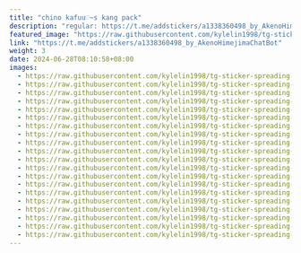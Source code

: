 ```yaml
---
title: "chino kafuu♡~s kang pack"
description: "regular: https://t.me/addstickers/a1338360498_by_AkenoHimejimaChatBot"
featured_image: "https://raw.githubusercontent.com/kylelin1998/tg-sticker-spreading-worldwide-images/main/img/a78f3c9a-fc85-40a9-9e1c-5c53eca921a4.jpg"
link: "https://t.me/addstickers/a1338360498_by_AkenoHimejimaChatBot"
weight: 3
date: 2024-06-28T08:10:58+08:00
images:
  - https://raw.githubusercontent.com/kylelin1998/tg-sticker-spreading-worldwide-images/main/img/a78f3c9a-fc85-40a9-9e1c-5c53eca921a4.jpg
  - https://raw.githubusercontent.com/kylelin1998/tg-sticker-spreading-worldwide-images/main/img/844fe0b0-de7a-47b1-990d-0f80b4d92375.jpg
  - https://raw.githubusercontent.com/kylelin1998/tg-sticker-spreading-worldwide-images/main/img/606bd74e-c51e-4d16-9f84-1ae2c509b274.jpg
  - https://raw.githubusercontent.com/kylelin1998/tg-sticker-spreading-worldwide-images/main/img/6cda1bc6-bed3-4bc1-9434-4ccabd932fdf.jpg
  - https://raw.githubusercontent.com/kylelin1998/tg-sticker-spreading-worldwide-images/main/img/ae4b593b-dfff-426e-8f6d-4d34beb1cab2.jpg
  - https://raw.githubusercontent.com/kylelin1998/tg-sticker-spreading-worldwide-images/main/img/6e6d9bae-30ea-485c-892a-0750094ca772.jpg
  - https://raw.githubusercontent.com/kylelin1998/tg-sticker-spreading-worldwide-images/main/img/46f2e383-e947-46c9-b2ba-7907a3af0207.jpg
  - https://raw.githubusercontent.com/kylelin1998/tg-sticker-spreading-worldwide-images/main/img/c6a685be-721c-43f0-b4b6-37c7d9d80dc8.jpg
  - https://raw.githubusercontent.com/kylelin1998/tg-sticker-spreading-worldwide-images/main/img/8e0c2c3f-5edd-489a-9092-bb00264fdca1.jpg
  - https://raw.githubusercontent.com/kylelin1998/tg-sticker-spreading-worldwide-images/main/img/ac280ac5-dbb1-4137-b351-b8eccc8ce2d2.jpg
  - https://raw.githubusercontent.com/kylelin1998/tg-sticker-spreading-worldwide-images/main/img/79d80c5a-2722-4544-a0e2-2fb5816d8101.jpg
  - https://raw.githubusercontent.com/kylelin1998/tg-sticker-spreading-worldwide-images/main/img/8586ee5d-1a1a-459f-81ee-b387cf13aa2a.jpg
  - https://raw.githubusercontent.com/kylelin1998/tg-sticker-spreading-worldwide-images/main/img/48a635c0-1e24-4aef-8c41-1205556960ae.jpg
  - https://raw.githubusercontent.com/kylelin1998/tg-sticker-spreading-worldwide-images/main/img/28fedbab-aeb3-45ca-9b50-3812245e98b0.jpg
  - https://raw.githubusercontent.com/kylelin1998/tg-sticker-spreading-worldwide-images/main/img/db904f8b-92aa-4d10-9d23-7cc9d376ca81.jpg
  - https://raw.githubusercontent.com/kylelin1998/tg-sticker-spreading-worldwide-images/main/img/2d3de510-f500-4d70-aef4-365e9a295933.jpg
  - https://raw.githubusercontent.com/kylelin1998/tg-sticker-spreading-worldwide-images/main/img/5aca2acf-7f55-4860-a4bb-aa49d30435cd.jpg
  - https://raw.githubusercontent.com/kylelin1998/tg-sticker-spreading-worldwide-images/main/img/c47a0a5e-683c-4958-94e9-a3ce7ad2e54d.jpg
  - https://raw.githubusercontent.com/kylelin1998/tg-sticker-spreading-worldwide-images/main/img/3d37aac4-7896-4d9a-b47a-4fd140820914.jpg
  - https://raw.githubusercontent.com/kylelin1998/tg-sticker-spreading-worldwide-images/main/img/15584055-bafd-4ee8-8d9a-1811dd54733e.jpg
---
```

